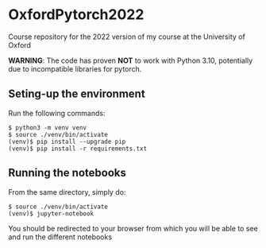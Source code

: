 # OxfordPytorch2022

Course repository for the 2022 version of my course at the University of Oxford

**WARNING**: The code has proven **NOT** to work with Python 3.10, potentially due to incompatible libraries for pytorch.

## Seting-up the environment

Run the following commands:
```
$ python3 -m venv venv
$ source ./venv/bin/activate
(venv)$ pip install --upgrade pip
(venv)$ pip install -r requirements.txt
```

## Running the notebooks

From the same directory, simply do:
```
$ source ./venv/bin/activate
(venv)$ jupyter-notebook
```

You should be redirected to your browser from which you will be able to see and run the different notebooks
